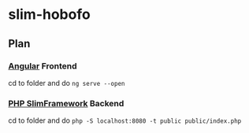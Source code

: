 # slim-hobofo

## Plan

### [Angular](https://angular.io/) Frontend
cd to folder and do
`ng serve --open`

### [PHP SlimFramework](https://www.slimframework.com/) Backend
cd to folder and do
`php -S localhost:8080 -t public public/index.php`

